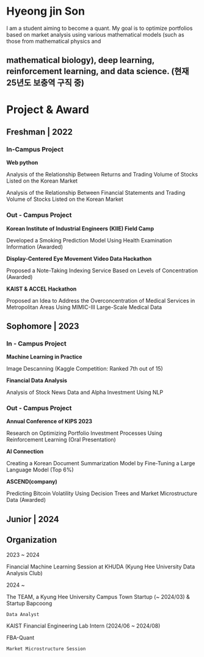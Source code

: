 # Hyeong jin Son

I am a student aiming to become a quant. My goal is to optimize portfolios based on market analysis using various mathematical models (such as those from mathematical physics and

mathematical biology), deep learning, reinforcement learning, and data science.
(현재 25년도 보충역 구직 중)
----
# Project & Award
## Freshman | 2022
### In-Campus Project
**Web python**

  Analysis of the Relationship Between Returns and Trading Volume of Stocks Listed on the Korean Market
  
  Analysis of the Relationship Between Financial Statements and Trading Volume of Stocks Listed on the Korean Market
  

### Out - Campus Project

**Korean Institute of Industrial Engineers (KIIE) Field Camp**  

  Developed a Smoking Prediction Model Using Health Examination Information (Awarded)

**Display-Centered Eye Movement Video Data Hackathon**  

  Proposed a Note-Taking Indexing Service Based on Levels of Concentration (Awarded)

**KAIST & ACCEL Hackathon**  

  Proposed an Idea to Address the Overconcentration of Medical Services in Metropolitan Areas Using MIMIC-III Large-Scale Medical Data
  
## Sophomore | 2023

### In - Campus Project

**Machine Learning in Practice**  

  Image Descanning (Kaggle Competition: Ranked 7th out of 15)

**Financial Data Analysis**  

  Analysis of Stock News Data and Alpha Investment Using NLP

### Out - Campus Project

**Annual Conference of KIPS 2023**  

  Research on Optimizing Portfolio Investment Processes Using Reinforcement Learning (Oral Presentation)

**AI Connection**  

  Creating a Korean Document Summarization Model by Fine-Tuning a Large Language Model (Top 6%)

**ASCEND(company)**

  Predicting Bitcoin Volatility Using Decision Trees and Market Microstructure Data (Awarded)
  
## Junior | 2024


## Organization

2023 ~ 2024  

  Financial Machine Learning Session at KHUDA (Kyung Hee University Data Analysis Club)

2024 ~  

  The TEAM, a Kyung Hee University Campus Town Startup (~ 2024/03) & Startup Bapcoong  
  
    Data Analyst

  KAIST Financial Engineering Lab Intern (2024/06 ~ 2024/08)
  
    
  FBA-Quant  
  
    Market Microstructure Session  
  
